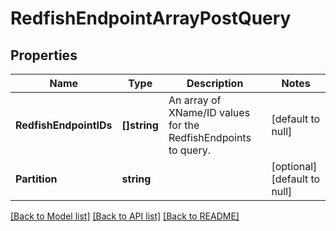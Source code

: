 # RedfishEndpointArrayPostQuery

## Properties
Name | Type | Description | Notes
------------ | ------------- | ------------- | -------------
**RedfishEndpointIDs** | **[]string** | An array of XName/ID values for the RedfishEndpoints to query. | [default to null]
**Partition** | **string** |  | [optional] [default to null]

[[Back to Model list]](../README.md#documentation-for-models) [[Back to API list]](../README.md#documentation-for-api-endpoints) [[Back to README]](../README.md)

